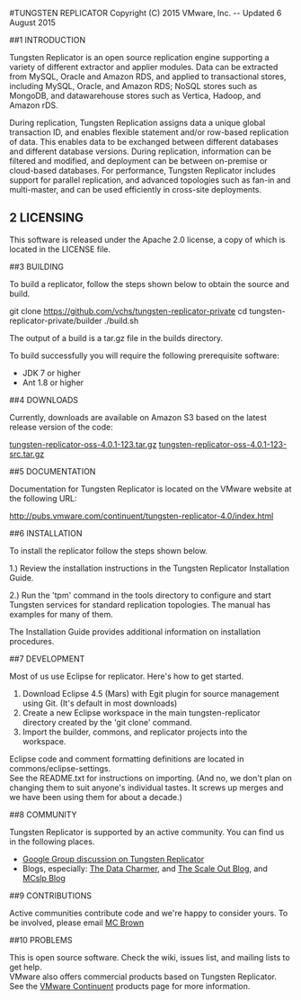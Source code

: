 #TUNGSTEN REPLICATOR
Copyright (C) 2015 VMware, Inc. -- Updated 6 August 2015

##1 INTRODUCTION

Tungsten Replicator is an open source replication engine supporting a variety of different extractor and applier modules. 
Data can be extracted from MySQL, Oracle and Amazon RDS, and applied to transactional stores, including MySQL, Oracle, and 
Amazon RDS; NoSQL stores such as MongoDB, and datawarehouse stores such as Vertica, Hadoop, and Amazon rDS.  

During replication, Tungsten Replication assigns data a unique global transaction ID, and enables flexible statement 
and/or row-based replication of data. This enables data to be exchanged between different databases and different database 
versions. During replication, information can be filtered and modified, and deployment can be between on-premise or 
cloud-based databases. For performance, Tungsten Replicator includes support for parallel replication, and advanced 
topologies such as fan-in and multi-master, and can be used efficiently in cross-site deployments.

## 2 LICENSING

This software is released under the Apache 2.0 license, a copy of which is located in the LICENSE file.  

##3 BUILDING

To build a replicator, follow the steps shown below to obtain the source and build. 

  git clone https://github.com/vchs/tungsten-replicator-private
  cd tungsten-replicator-private/builder
  ./build.sh

The output of a build is a tar.gz file in the builds directory. 

To build successfully you will require the following prerequisite software: 

* JDK 7 or higher
* Ant 1.8 or higher

##4 DOWNLOADS

Currently, downloads are available on Amazon S3 based on the latest release version of the code: 

  [tungsten-replicator-oss-4.0.1-123.tar.gz](http://downloads.tungsten-replicator.org/download.php?file=tungsten-replicator-oss-4.0.1-123.tar.gz)
  [tungsten-replicator-oss-4.0.1-123-src.tar.gz](http://downloads.tungsten-replicator.org/download.php?file=tungsten-replicator-oss-4.0.1-123-src.tar.gz)

##5 DOCUMENTATION

Documentation for Tungsten Replicator is located on the VMware website 
at the following URL: 

  http://pubs.vmware.com/continuent/tungsten-replicator-4.0/index.html

##6 INSTALLATION

To install the replicator follow the steps shown below. 

  1.) Review the installation instructions in the Tungsten 
  Replicator Installation Guide.  

  2.) Run the 'tpm' command in the tools directory
  to configure and start Tungsten services for standard replication
  topologies. The manual has examples for many of them.

The Installation Guide provides additional information on installation
procedures. 

##7 DEVELOPMENT

Most of us use Eclipse for replicator.  Here's how to get started. 

1. Download Eclipse 4.5 (Mars) with Egit plugin for source management using Git. (It's default in most downloads)
2. Create a new Eclipse workspace in the main tungsten-replicator directory created by the 'git clone' command. 
3. Import the builder, commons, and replicator projects into the workspace. 

Eclipse code and comment formatting definitions are located in commons/eclipse-settings.  
See the README.txt for instructions on importing.  (And no, we don't plan on changing them to suit anyone's individual 
tastes.  It screws up merges and we have been using them for about a decade.)

##8 COMMUNITY

Tungsten Replicator is supported by an active community.  You can find us in the following places. 

* [Google Group discussion on Tungsten Replicator](http://groups.google.com/group/tungsten-replicator-discuss)
* Blogs, especially: [The Data Charmer](http://datacharmer.blogspot.com/), 
  and [The Scale Out Blog](http://scale-out-blog.blogspot.com/), and [MCslp Blog](http://mcslp.com)

##9 CONTRIBUTIONS

Active communities contribute code and we're happy to consider yours. To be involved, please email [MC Brown](mailto:mcb@vmware.com)

##10 PROBLEMS

This is open source software. Check the wiki, issues list, and mailing lists to get help.  
VMware also offers commercial products based on Tungsten Replicator.  See the 
[VMware Continuent](http://www.vmware.com/products/continuent) 
products page for more information. 
